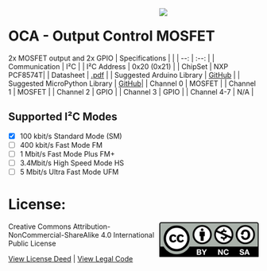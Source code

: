 <img src="assets/IWA.svg" width=200 align="right">

# OCA - Output Control MOSFET
2x MOSFET output and 2x GPIO
| Specifications | |
| --: | :--: |
| Communication | I²C |
| I²C Address | 0x20 (0x21) |
| ChipSet | NXP PCF8574T|
| Datasheet | [.pdf](https://www.nxp.com/docs/en/data-sheet/PCF8574_PCF8574A.pdf) |
| Suggested Arduino Library | [GitHub](https://github.com/xreef/PCF8574_library) |
| Suggested MicroPython Library | [GitHub](https://github.com/mcauser/micropython-pcf8574)|
| Channel 0 | MOSFET |
| Channel 1 | MOSFET |
| Channel 2 | GPIO |
| Channel 3 | GPIO |
| Channel 4-7 | N/A |

## Supported I²C Modes
- [X] 100 kbit/s Standard Mode (SM) 
- [ ] 400 kbit/s	Fast Mode	FM
- [ ] 1 Mbit/s	Fast Mode Plus	FM+
- [ ] 3.4Mbit/s	High Speed Mode	HS
- [ ] 5 Mbit/s	Ultra Fast Mode	UFM

# License: 
<img src="assets/CC-BY-NC-SA.svg" width=200 align="right">
Creative Commons Attribution-NonCommercial-ShareAlike 4.0 International Public License

[View License Deed](https://creativecommons.org/licenses/by-nc-sa/4.0/) | [View Legal Code](https://creativecommons.org/licenses/by-nc-sa/4.0/legalcode)
